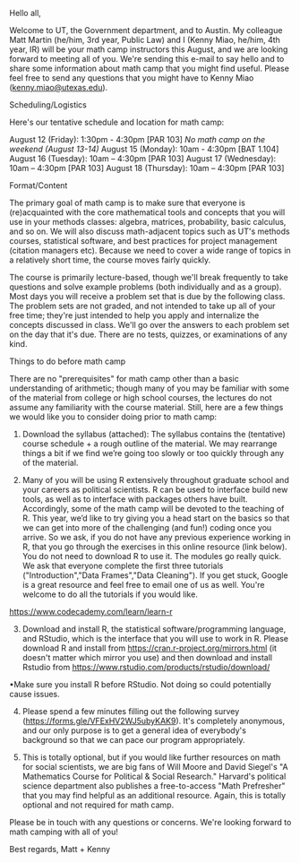 Hello all,
 
Welcome to UT, the Government department, and to Austin. My colleague Matt Martin (he/him, 3rd year, Public Law) and I (Kenny Miao, he/him, 4th year, IR) will be your math camp instructors this August, and we are looking forward to meeting all of you. We're sending this e-mail to say hello and to share some information about math camp that you might find useful. Please feel free to send any questions that you might have to Kenny Miao (kenny.miao@utexas.edu).
 

Scheduling/Logistics
 
Here's our tentative schedule and location for math camp:
 
August 12 (Friday): 1:30pm - 4:30pm   [PAR 103]
*No math camp on the weekend (August 13-14)*
August 15 (Monday): 10am - 4:30pm   [BAT 1.104]
August 16 (Tuesday): 10am – 4:30pm   [PAR 103]
August 17 (Wednesday):  10am – 4:30pm [PAR 103]
August 18 (Thursday): 10am – 4:30pm   [PAR 103]
 
 
Format/Content
 
The primary goal of math camp is to make sure that everyone is (re)acquainted with the core mathematical tools and concepts that you will use in your methods classes: algebra, matrices, probability, basic calculus, and so on. We will also discuss math-adjacent topics such as UT's methods courses, statistical software, and best practices for project management (citation managers etc). Because we need to cover a wide range of topics in a relatively short time, the course moves fairly quickly.
 
The course is primarily lecture-based, though we'll break frequently to take questions and solve example problems (both individually and as a group). Most days you will receive a problem set that is due by the following class. The problem sets are not graded, and not intended to take up all of your free time; they're just intended to help you apply and internalize the concepts discussed in class. We'll go over the answers to each problem set on the day that it's due. There are no tests, quizzes, or examinations of any kind.
 

Things to do before math camp 
 
There are no "prerequisites" for math camp other than a basic understanding of arithmetic; though many of you may be familiar with some of the material from college or high school courses, the lectures do not assume any familiarity with the course material. Still, here are a few things we would like you to consider doing prior to math camp:
 
1. Download the syllabus (attached): The syllabus contains the (tentative) course schedule + a rough outline of the material. We may rearrange things a bit if we find we’re going too slowly or too quickly through any of the material.


2. Many of you will be using R extensively throughout graduate school and your careers as political scientists. R can be used to interface build new tools, as well as to interface with packages others have built. Accordingly, some of the math camp will be devoted to the teaching of R. This year, we’d like to try giving you a head start on the basics so that we can get into more of the challenging (and fun!) coding once you arrive. So we ask, if you do not have any previous experience working in R, that you go through the exercises in this online resource (link below). You do not need to download R to use it. The modules go really quick. We ask that everyone complete the first three tutorials ("Introduction","Data Frames","Data Cleaning"). If you get stuck, Google is a great resource and feel free to email one of us as well. You're welcome to do all the tutorials if you would like.



https://www.codecademy.com/learn/learn-r


3. Download and install R, the statistical software/programming language, and RStudio, which is the interface that you will use to work in R. Please download R and install  from https://cran.r-project.org/mirrors.html (it doesn't matter which mirror you use) and then download and install Rstudio from https://www.rstudio.com/products/rstudio/download/ 



•Make sure you install R before RStudio.  Not doing so could potentially cause issues.



4. Please spend a few minutes filling out the following survey (<https://forms.gle/VFExHV2WJ5ubyKAK9>). It's completely anonymous, and our only purpose is to get a general idea of everybody's background so that we can pace our program appropriately.

5. This is totally optional, but if you would like further resources on math for social scientists, we are big fans of Will Moore and David Siegel's "A Mathematics Course for Political & Social Research." Harvard's political science department also publishes a free-to-access "Math Prefresher" that you may find helpful as an additional resource. Again, this is totally optional and not required for math camp.
 
Please be in touch with any questions or concerns. We're looking forward to math camping with all of you!


Best regards,
Matt + Kenny
